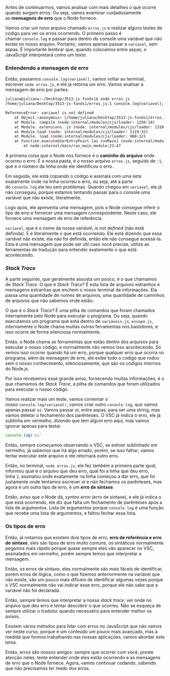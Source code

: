 Antes de continuarmos, vamos analisar com mais detalhes o que ocorre quando surgem erros. Ou seja, vamos examinar cuidadosamente as **mensagens de erro** que o Node fornece.

Vamos criar um novo arquivo chamado `erros.js` e realizar alguns testes de código para ver os erros ocorrendo. O primeiro passo é chamar `console.log` e passar para dentro do console uma variável que não existe no nosso arquivo. Portanto, vamos apenas passar a `variavel`, sem aspas. É importante lembrar que, quando colocamos entre aspas, o JavaScript interpretará como um texto.

### Entendendo a mensagem de erro

Então, passamos `console.log(variavel)`, vamos voltar ao terminal, escrever `node erros.js`, e ele já retorna um erro. Vamos analisar a mensagem de erro por partes.

```bash
juliana@juliana:~/Desktop/3513-js-funds1$ node erros.js
/home/juliana/Desktop/3513-js-funds1/erros.js:1 console.log(variavel);

ReferenceError: variavel is not defined
    at Object.<anonymous> (/home/juliana/Desktop/3513-js-funds1/erros.js:1:13)
    at Module. compile (node:internal/modules/cjs/loader: 1256:14)
    at Module. extensions..js (node: internal/modules/cjs/loader: 1310:10)
    at Module.load (node: internal/modules/cjs/loader: 1119:32)
    at Module. load (node:internal/modules/cjs/loader: 960:12)
    at Function.executeUserEntryPoint [as runMain] (node:internal/modules/run_main:81:12)
        at node:internal/main/run_main_module:23:47
```

A primeira coisa que o Node nos fornece é o **caminho do arquivo** onde ocorreu o erro. É a nossa pasta, é o nosso arquivo `erros.js`, seguido de `:1`, que é o número da linha onde ele identificou o erro.

Em seguida, ele está copiando o código e assinala com uma seta exatamente onde na linha ocorreu o erro, ou seja, até a parte do `console.log` ele leu sem problemas. Quando chegou em `variavel`, ele já não conseguiu, porque estamos tentando passar para o console uma variável que não existe, literalmente.

Logo após, ele apresenta uma mensagem, pois o Node consegue inferir o tipo de erro e fornecer uma mensagem correspondente. Neste caso, ele fornece uma mensagem de erro de referência.

`variavel`, que é o nome da nossa variável, _is not defined_ (não está definida). E é literalmente o que está ocorrendo. Ele está dizendo que essa variável não existe, ela não foi definida, então ele não consegue acessá-la. Esta é uma mensagem que pode ser útil caso você precise, utilize as ferramentas de tradução para entender exatamente o que está acontecendo.

### _Stack Trace_

A parte seguinte, que geralmente assusta um pouco, é o que chamamos de _Stack Trace_. O que é _Stack Trace_? É esta lista de arquivos estranhos e mensagens estranhas que enchem o nosso terminal de informações. Ela passa uma quantidade de nomes de arquivos, uma quantidade de caminhos de arquivos que não sabemos onde estão.

O que é o _Stack Trace_? É uma pilha de comandos que foram chamados internamente pelo Node para executar o programa. Ou seja, quando executamos um programa que está dentro de `variáveis.js`, `escopo.js`, internamente o Node chama muitas outras ferramentas nos bastidores, e isso ocorre de forma silenciosa normalmente.

Então, o Node chama as ferramentas que estão dentro dos arquivos para executar o nosso código, e normalmente não vemos isso acontecendo. Só vemos isso ocorrer quando há um erro, porque qualquer erro que ocorra no programa, além da mensagem de erro, ele exibe todo o código que rodou sem o nosso conhecimento, silenciosamente, que são os códigos internos do Node.js.

Por isso recebemos esse grande aviso, fornecendo muitas informações, é o que chamamos de _Stack Trace_, a pilha de comandos que foram utilizados para executar o nosso código.

Vamos realizar mais um teste, vamos comentar o nosso `console.log(variavel)`, vamos criar outro `console.log`, que vamos apenas passar `oi`. Vamos passar _oi_, entre aspas, para ser uma string, mas vamos deletar o fechamento dos parênteses. O VSC já indica o erro, ele já sublinha em vermelho, dizendo que tem algum erro aqui, mas vamos ignorar apenas para testar.

```javascript
console.log('oi'
```

Então, sempre começamos observando o VSC, se estiver sublinhado em vermelho, já sabemos que há algo errado, porém, se isso falhar, vamos tentar executar este arquivo e ele retornará outro erro.

Então, no terminal, `node erros.js`, ele fez também a primeira parte igual, informou qual é o arquivo que deu erro, qual foi a linha que deu erro, linha `2`, assinalou onde exatamente na linha começou a dar erro, que foi justamente onde tentamos escrever _oi_ e não fechamos os parênteses, mas agora é um outro tipo de erro, é um **erro de sintaxe**.

Então, aviso que o Node dá, _syntax error_ (erro de sintaxe), e ele já indica o que está ocorrendo, ele diz que falta um fechamento de parênteses após a lista de argumentos. Lista de argumentos porque `console.log` é uma função que recebe uma lista de argumentos, e faltou fechar essa lista.

### Os tipos de erro

Então, já notamos que existem dois tipos de erro, **erro de referência e erro de sintaxe**, eles são tipos de erro muito comuns, os sintáticos normalmente pegamos mais rápido porque quase sempre eles vão aparecer no VSC, assinalados em vermelho, porém sempre temos que interpretar a mensagem.

Então, os erros de sintaxe, eles normalmente são mais fáceis de identificar, porém erros de lógica, como o que fizemos anteriormente na variável que não existe, são um pouco mais difíceis de identificar algumas vezes porque o VSC normalmente não vai indicar esse erro, porque ele não sabe que a variável não foi declarada.

Então, sempre temos que interpretar a nossa _stack trace_, ver onde no arquivo que deu erro e tentar descobrir o que ocorreu. Não se esqueça de sempre utilizar o tradutor quando necessário para entender melhor os avisos.

Existem vários métodos para lidar com erros no JavaScript que não vamos ver neste curso, porque é um conteúdo um pouco mais avançado, mas à medida que formos trabalhando nas nossas aplicações, vamos abordar este tema.

Então, erros são nossos amigos: sempre que ocorrer com você, preste atenção neles, tente entender onde eles estão ocorrendo e as mensagens de erro que o Node fornece. Agora, vamos continuar codando, sabendo que não precisamos ter medo dos erros.